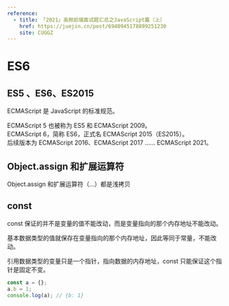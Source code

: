 ```yaml
---
reference:
  - title: 「2021」高频前端面试题汇总之JavaScript篇（上）
    href: https://juejin.cn/post/6940945178899251230
    site: CUGGZ
---
```


# ES6

## ES5 、ES6、ES2015

ECMAScript 是 JavaScript 的标准规范。

ECMAScript 5 也被称为 ES5 和 ECMAScript 2009。
<br/>ECMAScript 6，简称 ES6，正式名 ECMAScript 2015（ES2015）。
<br/>后续版本为 ECMAScript 2016、ECMAScript  2017 …… ECMAScript 2021。


## Object.assign 和扩展运算符

Object.assign 和扩展运算符（...）都是浅拷贝

## const

const 保证的并不是变量的值不能改动，而是变量指向的那个内存地址不能改动。

基本数据类型的值就保存在变量指向的那个内存地址，因此等同于常量，不能改动。

引用数据类型的变量只是一个指针，指向数据的内存地址，const 只能保证这个指针是固定不变。

```js
const a = {};
a.b = 1;
console.log(a); // {b: 1}
```
